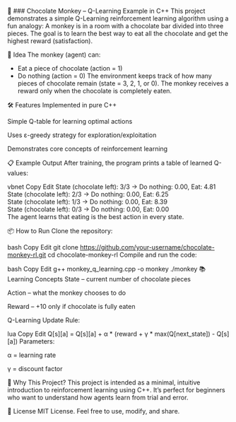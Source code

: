 🍫 ### Chocolate Monkey – Q-Learning Example in C++
This project demonstrates a simple Q-Learning reinforcement learning algorithm using a fun analogy:
A monkey is in a room with a chocolate bar divided into three pieces. The goal is to learn the best way to eat all the chocolate and get the highest reward (satisfaction).

🧠 Idea
The monkey (agent) can:
- Eat a piece of chocolate (action = 1)
- Do nothing (action = 0)
The environment keeps track of how many pieces of chocolate remain (state = 3, 2, 1, or 0).
The monkey receives a reward only when the chocolate is completely eaten.

🛠️ Features
Implemented in pure C++

Simple Q-table for learning optimal actions

Uses ε-greedy strategy for exploration/exploitation

Demonstrates core concepts of reinforcement learning

📋 Example Output
After training, the program prints a table of learned Q-values:

vbnet
Copy
Edit
State (chocolate left): 3/3 -> Do nothing: 0.00, Eat: 4.81  
State (chocolate left): 2/3 -> Do nothing: 0.00, Eat: 6.25  
State (chocolate left): 1/3 -> Do nothing: 0.00, Eat: 8.39  
State (chocolate left): 0/3 -> Do nothing: 0.00, Eat: 0.00  
The agent learns that eating is the best action in every state.

📦 How to Run
Clone the repository:

bash
Copy
Edit
git clone https://github.com/your-username/chocolate-monkey-rl.git
cd chocolate-monkey-rl
Compile and run the code:

bash
Copy
Edit
g++ monkey_q_learning.cpp -o monkey
./monkey
📚 Learning Concepts
State – current number of chocolate pieces

Action – what the monkey chooses to do

Reward – +10 only if chocolate is fully eaten

Q-Learning Update Rule:

lua
Copy
Edit
Q[s][a] = Q[s][a] + α * (reward + γ * max(Q[next_state]) - Q[s][a])
Parameters:

α = learning rate

γ = discount factor

🤖 Why This Project?
This project is intended as a minimal, intuitive introduction to reinforcement learning using C++.
It’s perfect for beginners who want to understand how agents learn from trial and error.

📌 License
MIT License. Feel free to use, modify, and share.
